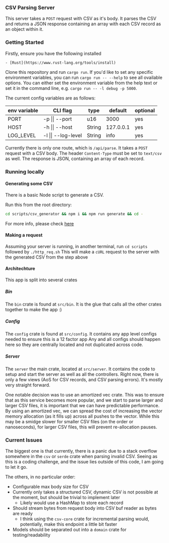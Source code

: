 ### CSV Parsing Server

This server takes a `POST` request with CSV as it's body. It parses the CSV and returns a 
JSON response containing an array with each CSV record as an object within it.

### Getting Started
Firstly, ensure you have the following installed
```
- [Rust](https://www.rust-lang.org/tools/install)
```

Clone this repository and run `cargo run`. If you'd like to set any specific environment variables,
you can run `cargo run -- --help` to see all ovailable options. You can either set the environment
variable from the help text or set it in the command line, e.g. `cargo run -- -l debug -p 5000`.

The current config variables are as follows:

| env variable | CLI flag            | type   | default   | optional |
|--------------|---------------------|--------|-----------|----------|
| PORT         | -p \|\| --port      | u16    | 3000      | yes      |
| HOST         | -h \|\| --host      | String | 127.0.0.1 | yes      |
| LOG_LEVEL    | -l \|\| --log-level | String | info      | yes      |

Currently there is only one route, which is `/api/parse`. It takes a `POST` request with a CSV body.
The header `Content-Type` must be set to `text/csv` as well. The response is JSON, containing an array
of each record.

### Running locally

#### Generating some CSV
There is a basic Node script to generate a CSV.

Run this from the root directory:

```bash
cd scripts/csv_generator && npm i && npm run generate && cd -
```

For more info, please check [here](scripts/csv_generator/README.md)

#### Making a request
Assuming your server is running, in another terminal, run `cd scripts` followed by `./http_req.sh`
This will make a `cURL` request to the server with the generated CSV from the step above

#### Architechture
This app is split into several crates

##### Bin
The `bin` crate is found at `src/bin`. It is the glue that calls all the other crates together to make the app :)

##### Config
The `config` crate is found at `src/config`. It contains any app level configs needed to ensure this is a 12 factor app
Any and all configs should happen here so they are centrally located and not duplicated across code.

##### Server
The `server` the main crate, located at `src/server`. It contains the code to setup and start the server as well as all the controllers. Right now,
there is only a few views (AoS for CSV records, and CSV parsing errors). It's mostly very straight forward.

One notable decision was to use an amortized vec crate. This was to ensure that as this service becomes more popular,
and we start to parse larger and larger CSV files, it is important that we can have predictable performance. By using 
an amortized vec, we can spread the cost of increasing the vector memory allocation (as it fills up) across all pushes
to the vector. While this may be a smidge slower for smaller CSV files (on the order or nanoseconds), for larger CSV files,
this will prevent re-allocation pauses.

### Current Issues
The biggest one is that currently, there is a panic due to a stack overflow somewhere in the `csv` or `serde` crate
when parsing invalid CSV. Seeing as this is a coding challenge, and the issue lies outside of this code, I am going to let it go.


The others, in no particular order:

- Configurable max body size for CSV
- Currently only takes a structured CSV, dynamic CSV is not possible at the moment, but should be trivial to implement later
    - Likely would use a HashMap to store each record
- Should stream bytes from request body into CSV buf reader as bytes are ready
    - I think using the `csv-core` crate for incremental parsing would, potentially, make this endpoint a little bit faster
- Models should be separated out into a `domain` crate for testing/readability
